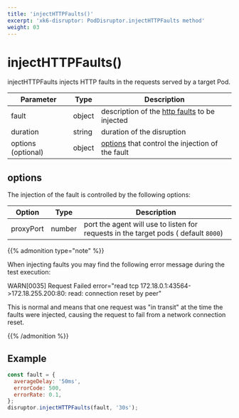 ```yaml
---
title: 'injectHTTPFaults()'
excerpt: 'xk6-disruptor: PodDisruptor.injectHTTPFaults method'
weight: 03
---
```


# injectHTTPFaults()

injectHTTPFaults injects HTTP faults in the requests served by a target Pod.

| Parameter          | Type   | Description                                                                                                            |
| ------------------ | ------ | ---------------------------------------------------------------------------------------------------------------------- |
| fault              | object | description of the [http faults](/docs/k6/<K6_VERSION>/javascript-api/xk6-disruptor/faults/http) to be injected |
| duration           | string | duration of the disruption                                                                                             |
| options (optional) | object | [options](#options) that control the injection of the fault                                                            |

## options

The injection of the fault is controlled by the following options:

| Option    | Type   | Description                                                                         |
| --------- | ------ | ----------------------------------------------------------------------------------- |
| proxyPort | number | port the agent will use to listen for requests in the target pods ( default `8000`) |

{{% admonition type="note" %}}

When injecting faults you may find the following error message during the test execution:

WARN\[0035\] Request Failed error="read tcp 172.18.0.1:43564->172.18.255.200:80: read: connection reset by peer"

This is normal and means that one request was "in transit" at the time the faults were injected, causing the request to fail from a network connection reset.

 {{% /admonition %}}

## Example

<!-- eslint-skip -->

```javascript
const fault = {
  averageDelay: '50ms',
  errorCode: 500,
  errorRate: 0.1,
};
disruptor.injectHTTPFaults(fault, '30s');
```
